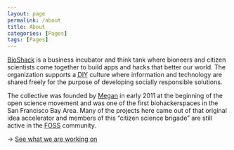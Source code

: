```yaml
---
layout: page
permalink: /about
title: About
categories: [Pages]
tags: [Pages]
---
```

<a href="{{ site.baseurl }}">BioShack</a> is a business incubator and think tank where bioneers and citizen scientists come together to build apps and hacks that better our world. The organization supports a <abbr title="Do It Yourself">DIY</abbr> culture where information and technology are shared freely for the purpose of developing socially responsible solutions.

The collective was founded by <a href="https://megdna.github.io" target="_blank">Megan</a> in early 2011 at the beginning of the open science movement and was one of the first biohackerspaces in the San Francisco Bay Area. Many of the projects here came out of that original idea accelerator and members of this “citizen science brigade” are still active in the <abbr title="Free Open Source Software">FOSS</abbr> community.

<nav>→ <a href="{{ site.baseurl }}/posts">See what we are working on</a></nav>